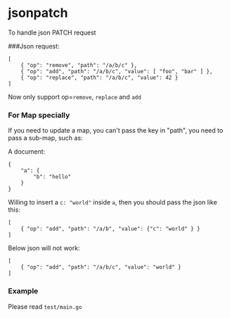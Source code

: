 jsonpatch
=========

To handle json PATCH request

###Json request:

    [
        { "op": "remove", "path": "/a/b/c" },
        { "op": "add", "path": "/a/b/c", "value": [ "foo", "bar" ] },
        { "op": "replace", "path": "/a/b/c", "value": 42 }
    ]

Now only support op=`remove`, `replace` and `add`

### For Map specially

If you need to update a map, you can't pass the key in "path", you need to pass a sub-map, such as:

A document:

```
{
    "a": {
        "b": "hello"
    }
}
```

Willing to insert a `c: "world"` inside `a`, then you should pass the json like this:

```
[
	{ "op": "add", "path": "/a/b", "value": {"c": "world" } }
]
```

Below json will not work:

```
[
	{ "op": "add", "path": "/a/b/c", "value": "world" }
]
```

### Example

Please read `test/main.go`

